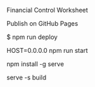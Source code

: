 Financial Control Worksheet

Publish on GitHub Pages

$ npm run deploy


HOST=0.0.0.0 npm run start

npm install -g serve

serve -s build
